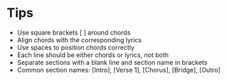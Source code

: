 # Tips

- Use square brackets [ ] around chords
- Align chords with the corresponding lyrics
- Use spaces to position chords correctly
- Each line should be either chords or lyrics, not both
- Separate sections with a blank line and section name in brackets
- Common section names: [Intro], [Verse 1], [Chorus], [Bridge], [Outro]

